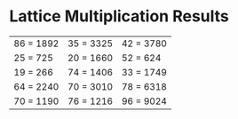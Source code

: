 # Lattice Multiplication Results

|   |   |   |
|---|---|---|
| 86 = 1892 | 35 = 3325 | 42 = 3780 |
| 25 = 725 | 20 = 1660 | 52 = 624 |
| 19 = 266 | 74 = 1406 | 33 = 1749 |
| 64 = 2240 | 70 = 3010 | 78 = 6318 |
| 70 = 1190 | 76 = 1216 | 96 = 9024 |
